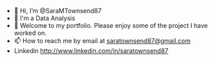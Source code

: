 - 👋 Hi, I’m @SaraMTownsend87
- 👀 I'm a Data Analysis
- 💪 Welcome to my portfolio. Please enjoy some of the project I have worked on.
- 📫 How to reach me by email at saratownsend87@gmail.com
- Linkedin http://www.linkedin.com/in/saratownsend87 

<!---
SaraMTownsend87/SaraMTownsend87 is a ✨ special ✨ repository because its `README.md` (this file) appears on your GitHub profile.
You can click the Preview link to take a look at your changes.
--->
